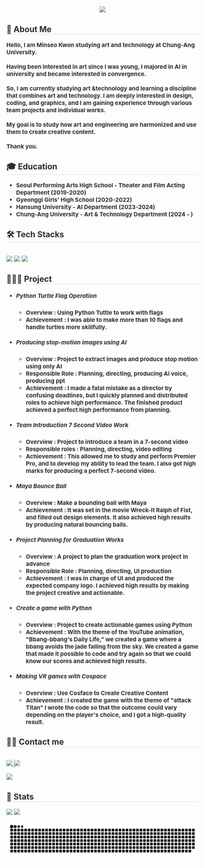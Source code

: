 <div align= "center">
    <img src="https://capsule-render.vercel.app/api?type=waving&color=0:f4a4c0,100:0061ff&height=180&text=Welcome%20MING%20page&animation=twinkling&fontColor=ffffff&fontSize=60" />
</div>

<div style="text-align: left;"> 
    <h2 style="border-bottom: 1px solid #d8dee4; color: #282d33;">🐥 About  Me </h2>  
    <div style="font-weight: 700; font-size: 15px; text-align: left; color: #282d33;">
    </li>Hello, I am Minseo Kwon studying art and technology at Chung-Ang University.<br><br>
Having been interested in art since I was young, I majored in AI in university and became interested in convergence.<br><br> So, I am currently studying art &technology and learning a discipline that combines art and technology. I am deeply interested in design, coding, and graphics, and I am gaining experience through various team projects and individual works.<br><br> </li> My goal is to study how art and engineering are harmonized and use them to create creative content.<br> <br>Thank you. </div> 
</div>

<div style="text-align: left;"> 
    <h2 style="border-bottom: 1px solid #d8dee4; color: #282d33;"> 🎓 Education </h2>  
    <div style="font-weight: 700; font-size: 15px; text-align: left; color: #282d33;">
      <ul>
          <li>
              Seoul Performing Arts High School - Theater and Film Acting Department (2019-2020)
          </li>
          <li>
              Gyeonggi Girls' High School (2020-2022)
          </li>
          <li>
              Hansung University - AI Department (2023-2024)
          </li>
          <li>
              Chung-Ang University - Art & Technology Department (2024 - )
          </li>
      </ul>      
    </div>     
</div>
    <div style="text-align: left;">
    <h2 style="border-bottom: 1px solid #d8dee4; color: #282d33;"> 🛠️ Tech Stacks </h2> <br> 
    <div style="margin: ; text-align: left;" "text-align: left;"> <img src="https://img.shields.io/badge/C++-00599C?style=flat&logo=C%2B%2B&logoColor=white">
          <img src="https://img.shields.io/badge/Python-3776AB?style=flat&logo=Python&logoColor=white">
          <img src="https://img.shields.io/badge/Java-007396?style=flat&logo=Java&logoColor=white">
          </div>
    </div>

<div style="text-align: left;"> 
    <h2 style="border-bottom: 1px solid #d8dee4; color: #282d33;"> 👩🏻‍💻 Project </h2>  
    <div style="font-weight: 700; font-size: 15px; text-align: left; color: #282d33;"> 
        <ul>
            <li>
                <h5>Python Turtle Flag Operation</h5>
                <ul>
                    <li> Overview : Using Python Tuttle to work with flags</li>
                    <li> Achievement : I was able to make more than 10 flags and handle turtles more skillfully.</li>
                </ul>
            </li>
            <li>
                <h5>Producing stop-motion images using AI</h5>
                <ul>
                    <li> Overview : Project to extract images and produce stop motion using only AI</li>
                    <li> Responsible Role : Planning, directing, producing Ai voice, producing ppt </li>
                    <li> Achievement : I made a fatal mistake as a director by confusing deadlines, but I quickly planned and distributed roles to achieve high performance. The finished product achieved a perfect high performance from planning.</li>
                </ul>
            </li>
            <li>
                <h5>Team Introduction 7 Second Video Work</h5>
                <ul>
                    <li> Overview : Project to introduce a team in a 7-second video</li>
                    <li> Responsible roles : Planning, directing, video editing </li>
                    <li> Achievement : This allowed me to study and perform Premier Pro, and to develop my ability to lead the team. I also got high marks for producing a perfect 7-second video.</li>
                </ul>
            </li>
            <li>
                <h5>Maya Bounce Ball</h5>
                <ul>
                    <li> Overview : Make a bounding ball with Maya</li>
                    <li> Achievement : It was set in the movie Wreck-It Ralph of Fist, and filled out design elements. It also achieved high results by producing natural bouncing balls.</li>
                </ul>
            </li>
            <li>
                <h5>Project Planning for Graduation Works</h5>
                <ul>
                    <li> Overview : A project to plan the graduation work project in advance</li>
                    <li> Responsible Role : Planning, directing, UI production </li>
                    <li> Achievement : I was in charge of UI and produced the expected company logo. I achieved high results by making the project creative and actionable.</li>
                </ul>
            </li>
            <li>
                <h5>Create a game with Python</h5>
                <ul>
                    <li> Overview : Project to create actionable games using Python</li>
                    <li> Achievement : With the theme of the YouTube animation, "Bbang-bbang's Daily Life," we created a game where a bbang avoids the jade falling from the sky. We created a game that made it possible to code and try again so that we could know our scores and achieved high results.</li>
                </ul>
            </li>
            <li>
                <h5>Making VR games with Cospace</h5>
                <ul>
                    <li> Overview : Use Cosface to Create Creative Content</li>
                    <li> Achievement : I created the game with the theme of "attack Titan" I wrote the code so that the outcome could vary depending on the player's choice, and I got a high-quality result.</li>
                </ul>
            </li>
            <ul>
        </ul>
    </div> 
</div>


    
<div style="text-align: left;">
    <h2 style="border-bottom: 1px solid #d8dee4; color: #282d33;"> 🧑‍💻 Contact me </h2> <br> 
    <div style="text-align: left;"> <a href=https://www.instagram.com/miin_seo/>
        <img src="https://img.shields.io/badge/Instagram-E4405F?style=flat&logo=Instagram&logoColor=white&link=https://www.instagram.com/miin_seo/"> </a>
         <a href=mailto:https://img.shields.io/badge/Gmail-D14836?style=for-the-badge&logo=gmail&logoColor=white)](https://mail.google.com/mail/?view=cm&amp;fs=1&amp;to=minseo4077@gmail.com>             <img src="https://img.shields.io/badge/Gmail-EA4335?style=flat&logo=Gmail&logoColor=white&link=mailto:https://img.shields.io/badge/Gmail-D14836?style=for-the-badge&logo=gmail&logoColor=white)](https://mail.google.com/mail/?view=cm&amp;fs=1&amp;to=minseo4077@gmail.com"> </a>
    </div>  <br> 
    <div style="text-align: left;"> <a href="https://hits.seeyoufarm.com">
        <img src="https://hits.seeyoufarm.com/api/count/incr/badge.svg?url=https%3A%2F%2Fgithub.com%2Frnjxalx%2F&count_bg=%23000000&title_bg=%23000000&icon=github.svg&icon_color=%23FFFFFF&title=GitHub&edge_flat=false"/></a>
   </div> 
</div>

    
<div style="text-align: left;"> 
    <h2 style="border-bottom: 1px solid #d8dee4; color: #282d33;"> 🏅 Stats </h2>
    <div style="text-align: left;">
        <img src="https://github-readme-stats.vercel.app/api?username=rnjxalx&bg_color=180,d4e3fe,00000000&title_color=000000&text_color=000000"/>
        <img src="https://github-readme-stats.vercel.app/api/top-langs/?username=rnjxalx&layout=compact&bg_color=180,d4e3fe,00000000&title_color=000000&text_color=000000"/>
    </div> 
</div>




![Logo](https://github.com/rnjxalx/rnjxalx/blob/main/github-user-contribution.svg)
    
